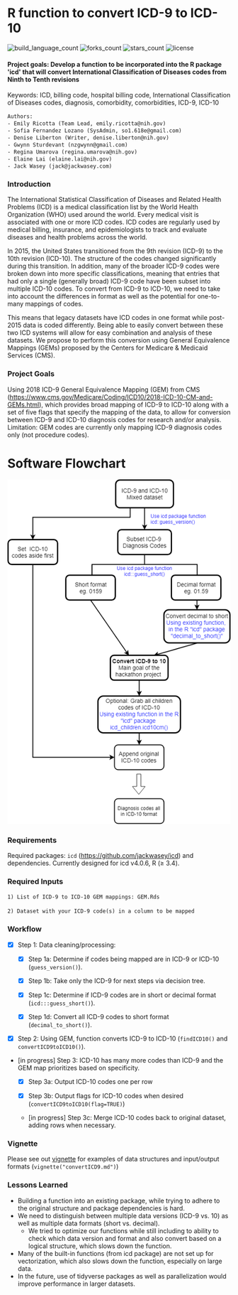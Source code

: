 # R function to convert ICD-9 to ICD-10

![build_language_count](https://img.shields.io/github/languages/count/NCBI-Hackathons/Design-of-ICD-9-to-10-conversion-function-for-the-R-package-icd.svg "build language count") ![forks_count](https://img.shields.io/github/forks/NCBI-Hackathons/Design-of-ICD-9-to-10-conversion-function-for-the-R-package-icd.svg "forks count") ![stars_count](https://img.shields.io/github/stars/NCBI-Hackathons/Design-of-ICD-9-to-10-conversion-function-for-the-R-package-icd.svg "star count") ![license](https://img.shields.io/github/license/NCBI-Hackathons/Design-of-ICD-9-to-10-conversion-function-for-the-R-package-icd.svg "license")

#### Project goals: Develop a function to be incorporated into the R package 'icd' that will convert International Classification of Diseases codes from Ninth to Tenth revisions

Keywords: ICD, billing code, hospital billing code, International Classification of Diseases codes, diagnosis, comorbidity, comorbidities, ICD-9, ICD-10

    Authors: 
    - Emily Ricotta (Team Lead, emily.ricotta@nih.gov)
    - Sofia Fernandez Lozano (SysAdmin, so1.618e@gmail.com)
    - Denise Liberton (Writer, denise.liberton@nih.gov)
    - Gwynn Sturdevant (nzgwynn@gmail.com)
    - Regina Umarova (regina.umarova@nih.gov)
    - Elaine Lai (elaine.lai@nih.gov)
    - Jack Wasey (jack@jackwasey.com)

### Introduction
The International Statistical Classification of Diseases and Related Health Problems (ICD) is a medical classification list by the World Health Organization (WHO) used around the world. Every medical visit is associated with one or more ICD codes. ICD codes are regularly used by medical billing, insurance, and epidemiologists to track and evaluate diseases and health problems across the world.  

In 2015, the United States transitioned from the 9th revision (ICD-9) to the 10th revision (ICD-10). The structure of the codes changed significantly during this transition. In addition, many of the broader ICD-9 codes were broken down into more specific classifications, meaning that entries that had only a single (generally broad) ICD-9 code have been subset into multiple ICD-10 codes. To convert from ICD-9 to ICD-10, we need to take into account the differences in format as well as the potential for one-to-many mappings of codes.

This means that legacy datasets have ICD codes in one format while post-2015 data is coded differently. Being able to easily convert between these two ICD systems will allow for easy combination and analysis of these datasets. We propose to perform this conversion using General Equivalence Mappings (GEMs) proposed by the Centers for Medicare & Medicaid Services (CMS).

### Project Goals
Using 2018 ICD-9 General Equivalence Mapping (GEM) from CMS (https://www.cms.gov/Medicare/Coding/ICD10/2018-ICD-10-CM-and-GEMs.html), which provides broad mapping of ICD-9 to ICD-10 along with a set of five flags that specify the mapping of the data, to allow for conversion between ICD-9 and ICD-10 diagnosis codes for research and/or analysis. Limitation: GEM codes are currently only mapping ICD-9 diagnosis codes only (not procedure codes).

# Software Flowchart
![Flowchart](https://github.com/NCBI-Hackathons/Design-of-ICD-9-to-10-conversion-function-for-the-R-package-icd/blob/master/Updated_Flowchart.png "Flowchart")

### Requirements
Required packages: ```icd``` (https://github.com/jackwasey/icd) and dependencies. Currently designed for icd v4.0.6, R (≥ 3.4).

### Required Inputs

    1) List of ICD-9 to ICD-10 GEM mappings: GEM.Rds

    2) Dataset with your ICD-9 code(s) in a column to be mapped

### Workflow 
- [x] Step 1: Data cleaning/processing:

    - [x] Step 1a: Determine if codes being mapped are in ICD-9 or ICD-10 (```guess_version()```). 
    
    - [x] Step 1b: Take only the ICD-9 for next steps via decision tree.

    - [x] Step 1c: Determine if ICD-9 codes are in short or decimal format (```icd:::guess_short()```).

    - [x] Step 1d: Convert all ICD-9 codes to short format (```decimal_to_short()```).

- [x] Step 2: Using GEM, function converts ICD-9 to ICD-10 (```findICD10()``` and ```convertICD9toICD10()```). 

- [in progress] Step 3: ICD-10 has many more codes than ICD-9 and the GEM map prioritizes based on specificity. 

    - [x] Step 3a: Output ICD-10 codes one per row
    
    - [x] Step 3b: Output flags for ICD-10 codes when desired (```convertICD9toICD10(flag=TRUE)```)
    
    - [in progress] Step 3c: Merge ICD-10 codes back to original dataset, adding rows when necessary.

### Vignette

Please see out [vignette](https://github.com/NCBI-Hackathons/Design-of-ICD-9-to-10-conversion-function-for-the-R-package-icd/blob/master/convertICD.md) for examples of data structures and input/output formats (```vignette("convertICD9.md")```)

### Lessons Learned

- Building a function into an existing package, while trying to adhere to the original structure and package dependencies is hard.
- We need to distinguish between multiple data versions (ICD-9 vs. 10) as well as multiple data formats (short vs. decimal).
    - We tried to optimize our functions while still including to ability to check which data version and format and also convert based       on a logical structure, which slows down the function.
- Many of the built-in functions (from icd package) are not set up for vectorization, which also slows down the function, especially on large data. 
- In the future, use of tidyverse packages as well as parallelization would improve performance in larger datasets.
